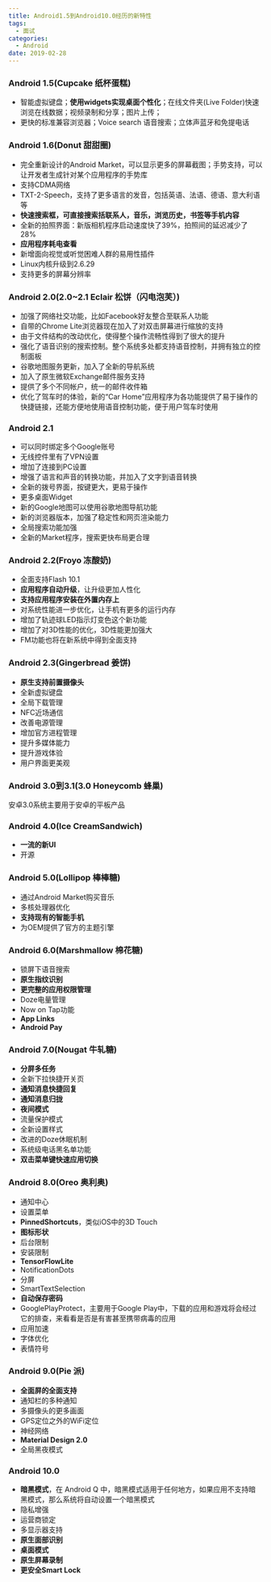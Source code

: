```yaml
---
title: Android1.5到Android10.0经历的新特性
tags:
  - 面试
categories: 
  - Android
date: 2019-02-28
---
```


### Android 1.5(Cupcake 纸杯蛋糕)

* 智能虚拟键盘；**使用widgets实现桌面个性化**；在线文件夹(Live Folder)快速浏览在线数据；视频录制和分享；图片上传；
* 更快的标准兼容浏览器；Voice search 语音搜索；立体声蓝牙和免提电话

<!-- more -->

### Android 1.6(Donut 甜甜圈)

* 完全重新设计的Android Market，可以显示更多的屏幕截图；手势支持，可以让开发者生成针对某个应用程序的手势库
* 支持CDMA网络
* TXT-2-Speech，支持了更多语言的发音，包括英语、法语、德语、意大利语等
* **快速搜索框，可直接搜索括联系人，音乐，浏览历史，书签等手机内容**
* 全新的拍照界面：新版相机程序启动速度快了39%，拍照间的延迟减少了28%
* **应用程序耗电查看**
* 新增面向视觉或听觉困难人群的易用性插件
* Linux内核升级到2.6.29
* 支持更多的屏幕分辨率

### Android 2.0(2.0~2.1 Eclair 松饼（闪电泡芙）)

* 加强了网络社交功能，比如Facebook好友整合至联系人功能
* 自带的Chrome Lite浏览器现在加入了对双击屏幕进行缩放的支持
* 由于文件结构的改动优化，使得整个操作流畅性得到了很大的提升
* 强化了语音识别的搜索控制。整个系统多处都支持语音控制，并拥有独立的控制面板
* 谷歌地图服务更新，加入了全新的导航系统
* 加入了原生微软Exchange邮件服务支持
* 提供了多个不同帐户，统一的邮件收件箱
* 优化了驾车时的体验，新的“Car Home”应用程序为各功能提供了易于操作的快捷链接，还能方便地使用语音控制功能，便于用户驾车时使用

### Android 2.1

* 可以同时绑定多个Google账号
* 无线控件里有了VPN设置
* 增加了连接到PC设置
* 增强了语言和声音的转换功能，并加入了文字到语音转换
* 全新的拨号界面，按键更大，更易于操作
* 更多桌面Widget
* 新的Google地图可以使用谷歌地图导航功能
* 新的浏览器版本，加强了稳定性和网页渲染能力
* 全局搜索功能加强
* 全新的Market程序，搜索更快布局更合理

### Android 2.2(Froyo 冻酸奶)

* 全面支持Flash 10.1
* **应用程序自动升级**，让升级更加人性化
* **支持应用程序安装在外置内存上**
* 对系统性能进一步优化，让手机有更多的运行内存
* 增加了轨迹球LED指示灯变色这个新功能
* 增加了对3D性能的优化，3D性能更加强大
* FM功能也将在新系统中得到全面支持

### Android 2.3(Gingerbread 姜饼)

* **原生支持前置摄像头**
* 全新虚拟键盘
* 全局下载管理
* NFC近场通信
* 改善电源管理
* 增加官方进程管理
* 提升多媒体能力
* 提升游戏体验
* 用户界面更美观

### Android 3.0到3.1(3.0 Honeycomb 蜂巢)

安卓3.0系统主要用于安卓的平板产品

### Android 4.0(Ice CreamSandwich)

* **一流的新UI**
* 开源

### Android 5.0(Lollipop 棒棒糖)

* 通过Android Market购买音乐
* 多核处理器优化
* **支持现有的智能手机**
* 为OEM提供了官方的主题引擎

### Android 6.0(Marshmallow 棉花糖)

* 锁屏下语音搜索
* **原生指纹识别**
* **更完整的应用权限管理**
* Doze电量管理
* Now on Tap功能
* **App Links**
* **Android Pay**

### Android 7.0(Nougat 牛轧糖)

* **分屏多任务**
* 全新下拉快捷开关页
* **通知消息快捷回复**
* **通知消息归拢**
* **夜间模式**
* 流量保护模式
* 全新设置样式
* 改进的Doze休眠机制
* 系统级电话黑名单功能
* **双击菜单键快速应用切换**

### Android 8.0(Oreo 奥利奥)

* 通知中心
* 设置菜单
* **PinnedShortcuts**，类似iOS中的3D Touch
* **图标形状**
* 后台限制
* 安装限制
* **TensorFlowLite**
* NotificationDots
* 分屏
* SmartTextSelection
* **自动保存密码**
* GooglePlayProtect，主要用于Google Play中，下载的应用和游戏将会经过它的排查，来看看是否是有害甚至携带病毒的应用
* 应用加速
* 字体优化
* 表情符号

### Android 9.0(Pie 派)

* **全面屏的全面支持**
* 通知栏的多种通知
* 多摄像头的更多画面
* GPS定位之外的WiFi定位
* 神经网络
* **Material Design 2.0**
* 全局黑夜模式

### Android 10.0

* **暗黑模式**，在 Android Q 中，暗黑模式适用于任何地方，如果应用不支持暗黑模式，那么系统将自动设置一个暗黑模式
* 隐私增强
* 运营商锁定
* 多显示器支持
* **原生面部识别**
* **桌面模式**
* **原生屏幕录制**
* **更安全Smart Lock**





























